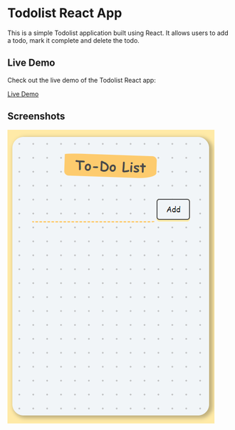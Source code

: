 # Todolist React App

This is a simple Todolist application built using React. It allows users to add a todo, mark it complete and delete the todo.


## Live Demo

Check out the live demo of the Todolist React app:

[Live Demo](https://todolist-iota-orcin.vercel.app/)
## Screenshots

![App Screenshot](https://github.com/joydityapaul/todolist/blob/main/public/screenshots/Screenshot%202024-04-10%20032152.png?raw=true)

